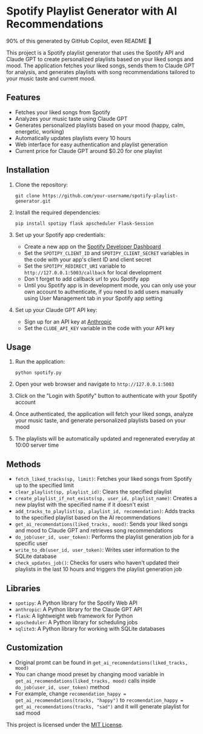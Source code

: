 # Spotify Playlist Generator with AI Recommendations
90% of this generated by GitHub Copilot, even README :clown_face:

This project is a Spotify playlist generator that uses the Spotify API and Claude GPT to create personalized playlists based on your liked songs and mood. The application fetches your liked songs, sends them to Claude GPT for analysis, and generates playlists with song recommendations tailored to your music taste and current mood.

## Features

- Fetches your liked songs from Spotify
- Analyzes your music taste using Claude GPT
- Generates personalized playlists based on your mood (happy, calm, energetic, working)
- Automatically updates playlists every 10 hours
- Web interface for easy authentication and playlist generation
- Current price for Claude GPT around $0.20 for one playlist

## Installation

1. Clone the repository:
   ```
   git clone https://github.com/your-username/spotify-playlist-generator.git
   ```

2. Install the required dependencies:
   ```
   pip install spotipy flask apscheduler Flask-Session
   ```

3. Set up your Spotify app credentials:
   - Create a new app on the [Spotify Developer Dashboard](https://developer.spotify.com/dashboard/)
   - Set the `SPOTIPY_CLIENT_ID` and `SPOTIPY_CLIENT_SECRET` variables in the code with your app's client ID and client secret
   - Set the `SPOTIPY_REDIRECT_URI` variable to `http://127.0.0.1:5003/callback` for local development
   - Don`t forget to add callback url to you Spotify app
   - Until you Spotify app is in development mode, you can only use your own account to authenticate, if you need to add users manually using User Management tab in your Spotify app setting


4. Set up your Claude GPT API key:
   - Sign up for an API key at [Anthropic](https://www.anthropic.com/)
   - Set the `CLUDE_API_KEY` variable in the code with your API key

## Usage

1. Run the application:
   ```
   python spotify.py
   ```

2. Open your web browser and navigate to `http://127.0.0.1:5003`

3. Click on the "Login with Spotify" button to authenticate with your Spotify account

4. Once authenticated, the application will fetch your liked songs, analyze your music taste, and generate personalized playlists based on your mood

5. The playlists will be automatically updated and regenerated everyday at 10:00 server time

## Methods

- `fetch_liked_tracks(sp, limit)`: Fetches your liked songs from Spotify up to the specified limit
- `clear_playlist(sp, playlist_id)`: Clears the specified playlist
- `create_playlist_if_not_exists(sp, user_id, playlist_name)`: Creates a new playlist with the specified name if it doesn't exist
- `add_tracks_to_playlist(sp, playlist_id, recomendation)`: Adds tracks to the specified playlist based on the AI recommendations
- `get_ai_recomendations(liked_tracks, mood)`: Sends your liked songs and mood to Claude GPT and retrieves song recommendations
- `do_job(user_id, user_token)`: Performs the playlist generation job for a specific user
- `write_to_db(user_id, user_token)`: Writes user information to the SQLite database
- `check_updates_job()`: Checks for users who haven't updated their playlists in the last 10 hours and triggers the playlist generation job

## Libraries

- `spotipy`: A Python library for the Spotify Web API
- `anthropic`: A Python library for the Claude GPT API
- `flask`: A lightweight web framework for Python
- `apscheduler`: A Python library for scheduling jobs
- `sqlite3`: A Python library for working with SQLite databases

## Customization

- Original promt can be found in `get_ai_recomendations(liked_tracks, mood)`
- You can change mood preset by changing mood variable in `get_ai_recomendations(liked_tracks, mood)` calls inside `do_job(user_id, user_token)` method
- For example, change `recomendation_happy = get_ai_recomendations(tracks, "happy")` to `recomendation_happy = get_ai_recomendations(tracks, "sad")` and it will generate playlist for sad mood

This project is licensed under the [MIT License](LICENSE).
